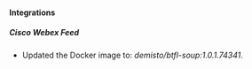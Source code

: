 #### Integrations
##### Cisco Webex Feed
- Updated the Docker image to: *demisto/btfl-soup:1.0.1.74341*.
